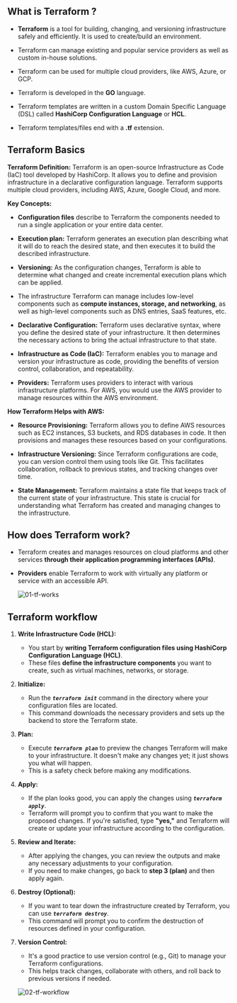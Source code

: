## What is Terraform ?

- **Terraform** is a tool for building, changing, and versioning infrastructure safely and efficiently. It is used to create/build an environment.

- Terraform can manage existing and popular service providers as well as custom in-house solutions.

- Terraform can be used for multiple cloud providers, like AWS, Azure, or GCP.

- Terraform is developed in the **GO** language.

- Terraform templates are written in a custom Domain Specific Language (DSL) called **HashiCorp Configuration Language** or **HCL**.

- Terraform templates/files end with a **.tf** extension.


## Terraform Basics

**Terraform Definition:**
Terraform is an open-source Infrastructure as Code (IaC) tool developed by HashiCorp. It allows you to define and provision infrastructure in a declarative configuration language. Terraform supports multiple cloud providers, including AWS, Azure, Google Cloud, and more.

**Key Concepts:**

- **Configuration files** describe to Terraform the components needed to run a single application or your entire data center.

- **Execution plan:** Terraform generates an execution plan describing what it will do to reach the desired state, and then executes it to build the described infrastructure.

- **Versioning:** As the configuration changes, Terraform is able to determine what changed and create incremental execution plans which can be applied.

- The infrastructure Terraform can manage includes low-level components such as **compute instances, storage, and networking**, as well as high-level components such as DNS entries, SaaS features, etc.


- **Declarative Configuration:** Terraform uses declarative syntax, where you define the desired state of your infrastructure. It then determines the necessary actions to bring the actual infrastructure to that state.

- **Infrastructure as Code (IaC):** Terraform enables you to manage and version your infrastructure as code, providing the benefits of version control, collaboration, and repeatability.

- **Providers:** Terraform uses providers to interact with various infrastructure platforms. For AWS, you would use the AWS provider to manage resources within the AWS environment.

**How Terraform Helps with AWS:**
- **Resource Provisioning:** Terraform allows you to define AWS resources such as EC2 instances, S3 buckets, and RDS databases in code. It then provisions and manages these resources based on your configurations.

- **Infrastructure Versioning:** Since Terraform configurations are code, you can version control them using tools like Git. This facilitates collaboration, rollback to previous states, and tracking changes over time.

- **State Management:** Terraform maintains a state file that keeps track of the current state of your infrastructure. This state is crucial for understanding what Terraform has created and managing changes to the infrastructure.


## How does Terraform work?

- Terraform creates and manages resources on cloud platforms and other services **through their application programming interfaces (APIs)**. 
- **Providers** enable Terraform to work with virtually any platform or service with an accessible API.

    ![01-tf-works](../../Terraform-Images/imgs-basics/01-tf-works.avif)

## Terraform workflow

1. **Write Infrastructure Code (HCL):**

    - You start by **writing Terraform configuration files using HashiCorp Configuration Language (HCL)**. 
    - These files **define the infrastructure components** you want to create, such as virtual machines, networks, or storage.

2. **Initialize:**

    - Run the ***`terraform init`*** command in the directory where your configuration files are located. 
    - This command downloads the necessary providers and sets up the backend to store the Terraform state.

3. **Plan:**

    - Execute ***`terraform plan`*** to preview the changes Terraform will make to your infrastructure. It doesn't make any changes yet; it just shows you what will happen. 
    - This is a safety check before making any modifications.

4. **Apply:**

    - If the plan looks good, you can apply the changes using ***`terraform apply`***. 
    - Terraform will prompt you to confirm that you want to make the proposed changes. If you're satisfied, type **"yes,"** and Terraform will create or update your infrastructure according to the configuration.

5. **Review and Iterate:**

    - After applying the changes, you can review the outputs and make any necessary adjustments to your configuration. 
    - If you need to make changes, go back to **step 3 (plan)** and then apply again.

6. **Destroy (Optional):**

    - If you want to tear down the infrastructure created by Terraform, you can use ***`terraform destroy`***. 
    - This command will prompt you to confirm the destruction of resources defined in your configuration.

7. **Version Control:**

    - It's a good practice to use version control (e.g., Git) to manage your Terraform configurations. 
    - This helps track changes, collaborate with others, and roll back to previous versions if needed.

    ![02-tf-workflow](../../Terraform-Images/imgs-basics//02-tf-workflow.avif)


<!-- 
## Terraform Installation
### Windows
Simplest way to install and configure terraform on windows is via [chocolatey](https://chocolatey.org/)

1. Download and Install Chocolatey Software as highlighted here [https://chocolatey.org/install](https://chocolatey.org/install)
2. Install terraform via chocolatey using below command or refer [https://community.chocolatey.org/packages/terraform](https://community.chocolatey.org/packages/terraform)  

    ```
    choco install terraform -y
    ```
    ![Terraform Installation](./imgs/01_choco_install_terraform.png)
### Linux

* [Terraform Installation on Linux](https://learn.hashicorp.com/tutorials/terraform/install-cli)

### Mac
* [Terraform Installation on Mac](https://learn.hashicorp.com/tutorials/terraform/install-cli)
 -->


